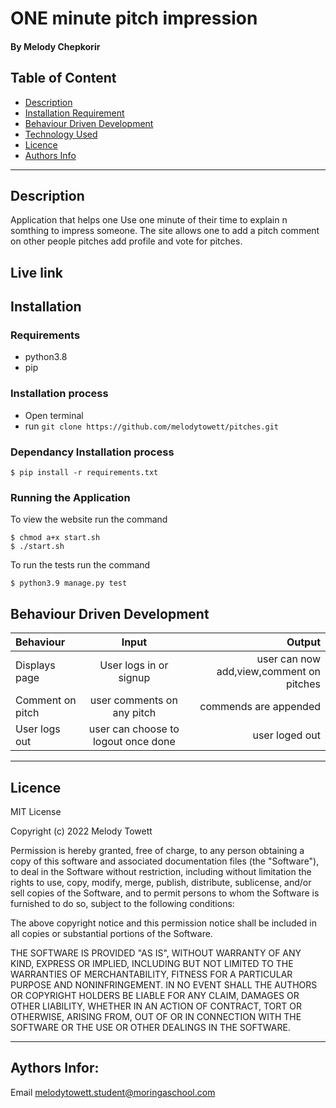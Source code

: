 # ONE minute pitch impression
#### By Melody Chepkorir
## Table of Content
+ [Description](#description)
+ [Installation Requirement](#Installation)
+ [Behaviour Driven Development](#Behaviour-Driven-Development)
+ [Technology Used](#technology-used)
+ [Licence](#licence)
+ [Authors Info](#authors-info)

****
## Description
Application that helps one Use one minute of their time to explain n somthing to impress someone. The site allows one to add a pitch comment on other people pitches add profile and vote for pitches.

## Live link

## Installation
### Requirements
* python3.8
* pip 
### Installation process
* Open terminal
* run `git clone https://github.com/melodytowett/pitches.git`

### Dependancy Installation process
```
$ pip install -r requirements.txt

```

### Running the Application
To view the website run the command
```
$ chmod a+x start.sh
$ ./start.sh

```
To run the tests run the command
```
$ python3.9 manage.py test

```
## Behaviour Driven Development
| Behaviour | Input | Output |
| :---------------- | :---------------: | ------------------: |
| Displays page | User logs in or signup| user can now add,view,comment on pitches|
| Comment on pitch | user comments on any pitch| commends are appended |
| User logs out  | user can choose to logout once done | user loged out|


****


## Licence
MIT License

Copyright (c) 2022 Melody Towett

Permission is hereby granted, free of charge, to any person obtaining a copy
of this software and associated documentation files (the "Software"), to deal
in the Software without restriction, including without limitation the rights
to use, copy, modify, merge, publish, distribute, sublicense, and/or sell
copies of the Software, and to permit persons to whom the Software is
furnished to do so, subject to the following conditions:

The above copyright notice and this permission notice shall be included in all
copies or substantial portions of the Software.

THE SOFTWARE IS PROVIDED "AS IS", WITHOUT WARRANTY OF ANY KIND, EXPRESS OR
IMPLIED, INCLUDING BUT NOT LIMITED TO THE WARRANTIES OF MERCHANTABILITY,
FITNESS FOR A PARTICULAR PURPOSE AND NONINFRINGEMENT. IN NO EVENT SHALL THE
AUTHORS OR COPYRIGHT HOLDERS BE LIABLE FOR ANY CLAIM, DAMAGES OR OTHER
LIABILITY, WHETHER IN AN ACTION OF CONTRACT, TORT OR OTHERWISE, ARISING FROM,
OUT OF OR IN CONNECTION WITH THE SOFTWARE OR THE USE OR OTHER DEALINGS IN THE
SOFTWARE.


****


## Aythors Infor:
Email melodytowett.student@moringaschool.com